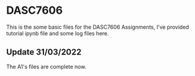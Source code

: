 # DASC7606

This is the some basic files for the DASC7606 Assignments, I've provided tutorial ipynb file and some log files here.

## Update 31/03/2022

The A1's files are complete now.
